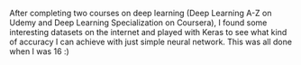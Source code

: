 After completing two courses on deep learning (Deep Learning A-Z on Udemy and Deep Learning Specialization on Coursera), I found some interesting datasets on the internet and played with Keras to see what kind of accuracy I can achieve with just simple neural network. This was all done when I was 16 :)
